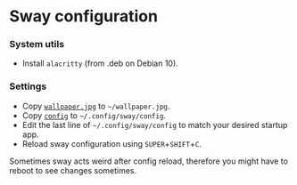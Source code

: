 # Sway configuration

### System utils
- Install `alacritty` (from .deb on Debian 10).

### Settings
- Copy [`wallpaper.jpg`](wallpaper.jpg) to `~/wallpaper.jpg`.
- Copy [`config`](config) to `~/.config/sway/config`.
- Edit the last line of `~/.config/sway/config` to match your desired startup app.
- Reload sway configuration using `SUPER`+`SHIFT`+`C`.

Sometimes sway acts weird after config reload, therefore you might have to reboot to see changes sometimes.